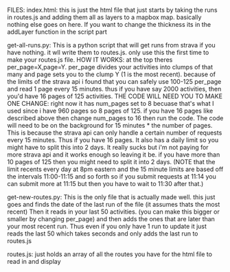 FILES:
index.html:
this is just the html file that just starts by taking the runs in routes.js and adding them all as layers to a mapbox map. basically nothing else goes on here. 
If you want to change the thickness its in the addLayer function in the script part

get-all-runs.py:
This is a python script that will get runs from strava if you have nothing. it wll write them to routes.js. only use this the first time to make your routes.js file. HOW IT WORKS: at the top theres per_page=X,page=Y. per_page divides your activities into clumps of that many and page sets you to the clump Y (1 is the most recent). because of the limits of the strava api i found that you can safely use 100-125 per_page and read 1 page every 15 minutes. thus if you have say 2000 activities, then you'd have 16 pages of 125 activities. THE CODE WILL
NEED YOU TO MAKE ONE CHANGE: right now it has num_pages set to 8 becuase that's what I used since i have 960 pages so 8 pages of 125. if you have 16 pages like described above then change num_pages to 16 then run the code. The code will need to be on the background for 15 minutes * the number of pages. This is because the strava api can only handle a certain number of requests every 15 minutes. Thus if you have 16 pages. It also has a daily limit so you might have to split this into 2 days. It really sucks but i'm not paying for more strava api and it works enough so leaving it be. if you have more than 10 pages of 125 then you might need to split it into 2 days. (NOTE that the limit recents every day at 8pm eastern and the 15 minute limits are based off the intervals 11:00-11:15 and so forth so if you submit requests at 11:14 you can submit more at 11:15 but then you have to wait to 11:30 after that.)

get-new-routes.py:
This is the only file that is actually made well. this just goes and finds the date of the last run of the file (it assumes thats the most recent)
Then it reads in your last 50 activities. (you can make this bigger or smaller by changing per_page) and then adds the ones that are later than your most
recent run. Thus even if you only have 1 run to update it just reads the last 50 which takes seconds and only adds the last run to routes.js

routes.js:
just holds an array of all the routes you have for the html file to read in and display
